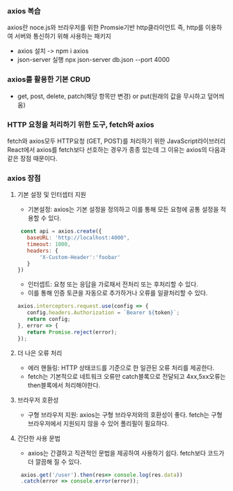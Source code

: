 ### axios 복습
axios란 noce.js와 브라우저를 위한 Promsie기반 http클라이언트
즉, http를 이용하여 서버와 통신하기 위해 사용하는 패키지

- axios 설치 -> npm i axios
- json-server 실행
  npx json-server db.json --port 4000

### axios를 활용한 기본 CRUD
- get, post, delete, patch(해당 항목만 변경)  or put(원래의 값을 무시하고 덮어씌움)

### HTTP 요청을 처리하기 위한 도구, fetch와 axios
fetch와 axios모두 HTTP요청 (GET, POST)를 처리하기 위한 JavaScript라이브러리 <br>
React에서 axios를 fetch보다 선호하는 경우가 종종 있는데 그 이유는 axios의 다음과 같은 장점 때문이다. <br>

### axios 장점
1. 기본 설정 및 인터셉터 지원
     - 기본설정: axios는 기본 설정을 정의하고 이를 통해 모든 요청에 공통 설정을 적용할 수 있다.
     ```jsx
      const api = axios.create({
        baseURL: 'http://localhost:4000",
        timeout: 1000,
        headers: {
            'X-Custom-Header':'foobar'
        }
     })
     ```
     - 인터셉트: 요청 또는 응답을 가로채서 전처리 또는 후처리할 수 있다.
     - 이를 통해 인증 토큰을 자동으로 추가하거나 오류를 일괄처리할 수 있다.
     ```jsx
     axios.interceptors.request.use(config => {
        config.headers.Authorization = `Bearer ${token}`;
        return config;
     }, error => {
        return Promise.reject(error);
     });
     ```

2. 더 나은 오류 처리
   - 에러 핸들링: HTTP 상태코드를 기준으로 한 일관된 오류 처리를 제공한다.
   - fetch는 기본적으로 네트워크 오류만 catch블록으로 전달되고 4xx,5xx오류는 then블록에서 처리해야한다.
   
3. 브라우저 호환성
   - 구형 브라우저 지원: axios는 구형 브라우저와의 호환성이 좋다. fetch는 구형 브라우저에서 지원되지 않을 수 있어 폴리필이 필요하다.

4. 간단한 사용 문법
   - axios는 간결하고 직관적인 문법을 제공하여 사용하기 쉽다. fetch보다 코드가 더 깔끔해 질 수 있다.
   ```jsx
    axios.get('/user').then(res=> console.log(res.data))
    .catch(error => console.error(error));
   ```
     
